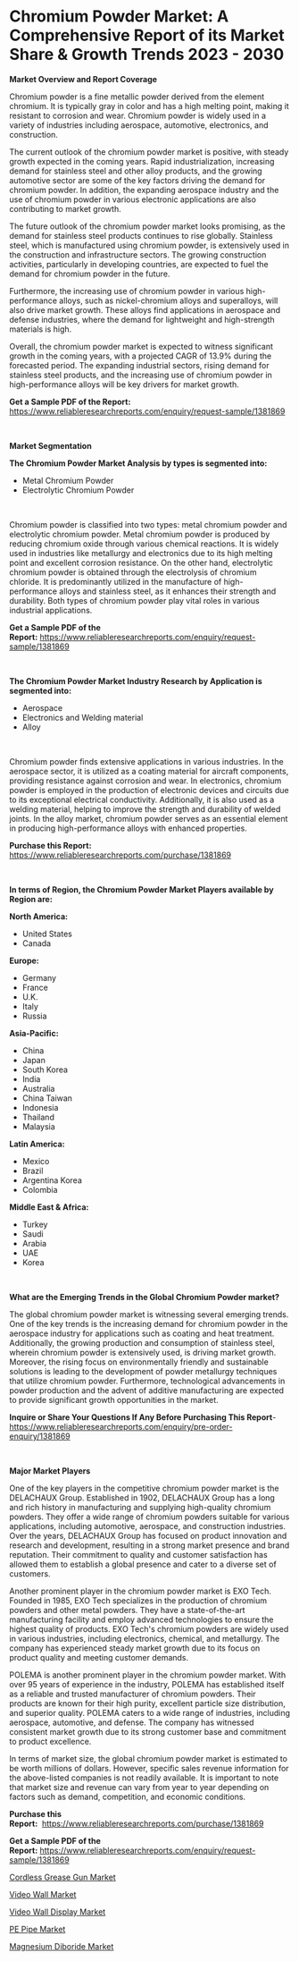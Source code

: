 <p><h1>Chromium Powder Market: A Comprehensive Report of its Market Share & Growth Trends 2023 - 2030</h1></p><p><strong>Market Overview and Report Coverage</strong></p>
<p><p>Chromium powder is a fine metallic powder derived from the element chromium. It is typically gray in color and has a high melting point, making it resistant to corrosion and wear. Chromium powder is widely used in a variety of industries including aerospace, automotive, electronics, and construction.</p><p>The current outlook of the chromium powder market is positive, with steady growth expected in the coming years. Rapid industrialization, increasing demand for stainless steel and other alloy products, and the growing automotive sector are some of the key factors driving the demand for chromium powder. In addition, the expanding aerospace industry and the use of chromium powder in various electronic applications are also contributing to market growth.</p><p>The future outlook of the chromium powder market looks promising, as the demand for stainless steel products continues to rise globally. Stainless steel, which is manufactured using chromium powder, is extensively used in the construction and infrastructure sectors. The growing construction activities, particularly in developing countries, are expected to fuel the demand for chromium powder in the future.</p><p>Furthermore, the increasing use of chromium powder in various high-performance alloys, such as nickel-chromium alloys and superalloys, will also drive market growth. These alloys find applications in aerospace and defense industries, where the demand for lightweight and high-strength materials is high.</p><p>Overall, the chromium powder market is expected to witness significant growth in the coming years, with a projected CAGR of 13.9% during the forecasted period. The expanding industrial sectors, rising demand for stainless steel products, and the increasing use of chromium powder in high-performance alloys will be key drivers for market growth.</p></p>
<p><strong>Get a Sample PDF of the Report:</strong> <a href="https://www.reliableresearchreports.com/enquiry/request-sample/1381869">https://www.reliableresearchreports.com/enquiry/request-sample/1381869</a></p>
<p>&nbsp;</p>
<p><strong>Market Segmentation</strong></p>
<p><strong>The Chromium Powder Market Analysis by types is segmented into:</strong></p>
<p><ul><li>Metal Chromium Powder</li><li>Electrolytic Chromium Powder</li></ul></p>
<p>&nbsp;</p>
<p><p>Chromium powder is classified into two types: metal chromium powder and electrolytic chromium powder. Metal chromium powder is produced by reducing chromium oxide through various chemical reactions. It is widely used in industries like metallurgy and electronics due to its high melting point and excellent corrosion resistance. On the other hand, electrolytic chromium powder is obtained through the electrolysis of chromium chloride. It is predominantly utilized in the manufacture of high-performance alloys and stainless steel, as it enhances their strength and durability. Both types of chromium powder play vital roles in various industrial applications.</p></p>
<p><strong>Get a Sample PDF of the Report:</strong>&nbsp;<a href="https://www.reliableresearchreports.com/enquiry/request-sample/1381869">https://www.reliableresearchreports.com/enquiry/request-sample/1381869</a></p>
<p>&nbsp;</p>
<p><strong>The Chromium Powder Market Industry Research by Application is segmented into:</strong></p>
<p><ul><li>Aerospace</li><li>Electronics and Welding material</li><li>Alloy</li></ul></p>
<p>&nbsp;</p>
<p><p>Chromium powder finds extensive applications in various industries. In the aerospace sector, it is utilized as a coating material for aircraft components, providing resistance against corrosion and wear. In electronics, chromium powder is employed in the production of electronic devices and circuits due to its exceptional electrical conductivity. Additionally, it is also used as a welding material, helping to improve the strength and durability of welded joints. In the alloy market, chromium powder serves as an essential element in producing high-performance alloys with enhanced properties.</p></p>
<p><strong>Purchase this Report:</strong>&nbsp; <a href="https://www.reliableresearchreports.com/purchase/1381869">https://www.reliableresearchreports.com/purchase/1381869</a></p>
<p>&nbsp;</p>
<p><strong>In terms of Region, the Chromium Powder Market Players available by Region are:</strong></p>
<p>
    <p> <strong> North America: </strong>
        <ul>
            <li>United States</li>
            <li>Canada</li>
        </ul>
        </p> 
    <p> <strong> Europe: </strong>
        <ul>
            <li>Germany</li>
            <li>France</li>
            <li>U.K.</li>
            <li>Italy</li>
            <li>Russia</li>
        </ul>
        </p> 
    <p> <strong> Asia-Pacific: </strong>
        <ul>
            <li>China</li>
            <li>Japan</li>
            <li>South Korea</li>
            <li>India</li>
            <li>Australia</li>
            <li>China Taiwan</li>
            <li>Indonesia</li>
            <li>Thailand</li>
            <li>Malaysia</li>
        </ul>
        </p> 
    <p> <strong> Latin America: </strong>
        <ul>
            <li>Mexico</li>
            <li>Brazil</li>
            <li>Argentina Korea</li>
            <li>Colombia</li>
        </ul>
        </p> 
    <p> <strong> Middle East & Africa: </strong>
        <ul>
            <li>Turkey</li>
            <li>Saudi</li>
            <li>Arabia</li>
            <li>UAE</li>
            <li>Korea</li>
        </ul>
    </p>
    </p>
<p>&nbsp;</p>
<p><strong>What are the Emerging Trends in the Global Chromium Powder market?</strong></p>
<p><p>The global chromium powder market is witnessing several emerging trends. One of the key trends is the increasing demand for chromium powder in the aerospace industry for applications such as coating and heat treatment. Additionally, the growing production and consumption of stainless steel, wherein chromium powder is extensively used, is driving market growth. Moreover, the rising focus on environmentally friendly and sustainable solutions is leading to the development of powder metallurgy techniques that utilize chromium powder. Furthermore, technological advancements in powder production and the advent of additive manufacturing are expected to provide significant growth opportunities in the market.</p></p>
<p><strong>Inquire or Share Your Questions If Any Before Purchasing This Report</strong>- <a href="https://www.reliableresearchreports.com/enquiry/pre-order-enquiry/1381869">https://www.reliableresearchreports.com/enquiry/pre-order-enquiry/1381869</a></p>
<p>&nbsp;</p>
<p><strong>Major Market Players</strong></p>
<p><p>One of the key players in the competitive chromium powder market is the DELACHAUX Group. Established in 1902, DELACHAUX Group has a long and rich history in manufacturing and supplying high-quality chromium powders. They offer a wide range of chromium powders suitable for various applications, including automotive, aerospace, and construction industries. Over the years, DELACHAUX Group has focused on product innovation and research and development, resulting in a strong market presence and brand reputation. Their commitment to quality and customer satisfaction has allowed them to establish a global presence and cater to a diverse set of customers.</p><p>Another prominent player in the chromium powder market is EXO Tech. Founded in 1985, EXO Tech specializes in the production of chromium powders and other metal powders. They have a state-of-the-art manufacturing facility and employ advanced technologies to ensure the highest quality of products. EXO Tech's chromium powders are widely used in various industries, including electronics, chemical, and metallurgy. The company has experienced steady market growth due to its focus on product quality and meeting customer demands.</p><p>POLEMA is another prominent player in the chromium powder market. With over 95 years of experience in the industry, POLEMA has established itself as a reliable and trusted manufacturer of chromium powders. Their products are known for their high purity, excellent particle size distribution, and superior quality. POLEMA caters to a wide range of industries, including aerospace, automotive, and defense. The company has witnessed consistent market growth due to its strong customer base and commitment to product excellence.</p><p>In terms of market size, the global chromium powder market is estimated to be worth millions of dollars. However, specific sales revenue information for the above-listed companies is not readily available. It is important to note that market size and revenue can vary from year to year depending on factors such as demand, competition, and economic conditions.</p></p>
<p><strong>Purchase this Report:</strong>&nbsp;&nbsp;<a href="https://www.reliableresearchreports.com/purchase/1381869">https://www.reliableresearchreports.com/purchase/1381869</a></p>
<p></p>
<p><strong>Get a Sample PDF of the Report:</strong>&nbsp;<a href="https://www.reliableresearchreports.com/enquiry/request-sample/1381869">https://www.reliableresearchreports.com/enquiry/request-sample/1381869</a></p>
<p><p><a href="https://medium.com/@andrewhills1925/cordless-grease-gun-market-insights-into-market-cagr-market-trends-and-growth-strategies-3283491faf9f">Cordless Grease Gun Market</a></p><p><a href="https://medium.com/@leliajewess/video-wall-market-report-reveals-the-latest-trends-and-growth-opportunities-of-this-market-a7574e54db39">Video Wall Market</a></p><p><a href="https://medium.com/@nelsonhauck/video-wall-display-market-furnishes-information-on-market-share-market-trends-and-market-growth-5c3b34530bbe">Video Wall Display Market</a></p><p><a href="https://github.com/kipkeeva/Market-Research-Report-List-1/blob/main/pe-pipe-market.md">PE Pipe Market</a></p><p><a href="https://github.com/kuntayevaz/Market-Research-Report-List-1/blob/main/magnesium-diboride-market.md">Magnesium Diboride Market</a></p></p>